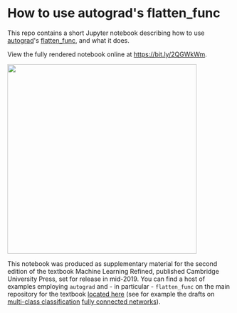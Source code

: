 # How to use autograd's flatten_func

This repo contains a short Jupyter notebook describing how to use [autograd](https://github.com/HIPS/autograd)'s [flatten_func](https://github.com/HIPS/autograd/blob/master/autograd/misc/flatten.py), and what it does.  

View the fully rendered notebook online at https://bit.ly/2QGWkWm.
      
<img src="https://github.com/jermwatt/autograd_flatten_func_description/blob/master/flattening.png" width="425"/> 

This notebook was produced as supplementary material for the second edition of the textbook Machine Learning Refined, published Cambridge University Press, set for release in mid-2019.  You can find a host of examples employing `autograd` and - in particular - `flatten_func` on the main repository for the textbook [located here](https://github.com/jermwatt/mlrefined) (see for example the drafts on [multi-class classification](https://jermwatt.github.io/mlrefined/blog_posts/7_Linear_multiclass_classification/7_2_Perceptron.html) [fully connected networks](https://jermwatt.github.io/mlrefined/blog_posts/13_Multilayer_perceptrons/13_1_Multi_layer_perceptrons.html)).
